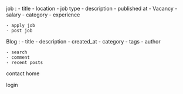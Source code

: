 job :
    - title 
    - location 
    - job type 
    - description 
    - published at
    - Vacancy 
    - salary 
    - category 
    - experience

    - apply job 
    - post job


Blog :
    - title 
    - description 
    - created_at 
    - category 
    - tags 
    - author

    - search
    - comment
    - recent posts

contact 
home

login